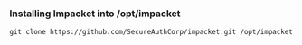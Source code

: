 ### Installing Impacket into /opt/impacket

```
git clone https://github.com/SecureAuthCorp/impacket.git /opt/impacket
```
